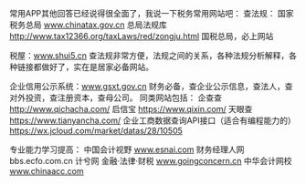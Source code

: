 常用APP其他回答已经说得很全面了，我说一下税务常用网站吧：
查法规：
国家税务总局 www.chinatax.gov.cn
总局法规库 http://www.tax12366.org/taxLaws/red/zongju.html
国税总局，必上网站

税屋：www.shui5.cn
查法规非常方便，法规之间的关系，各种法规分析解释，各种链接都做好了，实在是居家必备网站。

企业信用公示系统：www.gsxt.gov.cn
财务必备，查企业公示信息，查法人，查对外投资，查注册资本，查母公司。
同类网站包括：
企查查 http://www.qichacha.com/
启信宝 https://www.qixin.com/
天眼查 https://www.tianyancha.com/
企业工商数据查询API接口（适合有编程能力的）https://wx.jcloud.com/market/datas/28/10505

专业能力学习提高：
中国会计视野 www.esnai.com
财务经理人网 bbs.ecfo.com.cn
计兮网 金融·法律·财税 www.goingconcern.cn
中华会计网校 www.chinaacc.com
